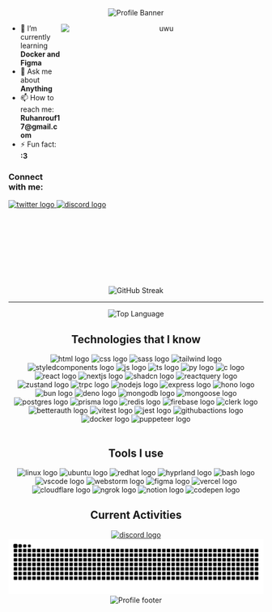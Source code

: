 <div align="center">
  <!-- header -->
  <picture>
    <source
      media="(prefers-color-scheme: light)"
      srcset="
        https://capsule-render.vercel.app/api?type=waving&color=e6e7ed&fontSize=40&height=300&descAlignY=62&animation=fadeIn&text=Hey%20,%20I%27m%20Ruhan&desc=%20I%27m%20a%20fullstack%20developer%20%F0%9F%96%A5%EF%B8%8F
      " />
    <img
      alt="Profile Banner"
      src="https://capsule-render.vercel.app/api?type=waving&theme=tokyonight&fontSize=40&height=300&descAlignY=62&animation=fadeIn&text=Hey%20,%20I%27m%20Ruhan&desc=%20I%27m%20a%20fullstack%20developer%20%F0%9F%96%A5%EF%B8%8F" />
  </picture>

  <!-- cat image -->

  <img
    align="right"
    alt="uwu"
    width="400"
    height="300"
    src="https://raw.githubusercontent.com/JoeyBling/JoeyBling/master/pic/pusheencode.gif" />

  <!-- ul -->
  <div align="left">
    <ul>
      <li>🌱 I’m currently learning <strong>Docker and Figma</strong></li>
      <li>💬 Ask me about <strong>Anything</strong></li>
      <li>📫 How to reach me: <strong>Ruhanrouf17@gmail.com</strong></li>
      <li>⚡ Fun fact: <strong>:3</strong></li>
    </ul>
    <h3>Connect with me:</h3>

<a href="https://twitter.com/@ruhan_17">
    <picture>
      <source
        media="(prefers-color-scheme: dark)"
        srcset="https://skillicons.dev/icons?i=twitter"
      />
      <img
        alt="twitter logo"
        height="45"
        src="https://skillicons.dev/icons?i=twitter&theme=light"
      />
    </picture>
</a>
<a href="https://discord.com/users/819191621676695563">
 <picture>
    <source
      media="(prefers-color-scheme: dark)"
      srcset="https://skillicons.dev/icons?i=discord"
    />
    <img
      alt="discord logo"
      height="45"
      src="https://skillicons.dev/icons?i=discord&theme=light"
    />
  </picture>
</a>

  </div>

  <!-- fake space -->
  <br />
  <br />
  <br />
  <br />
  <br />
  <br />
  <br />
  <br />
  <br />

  <!-- github streak -->
  <div align="center">
<picture>
  <source
    media="(prefers-color-scheme: dark)"
    srcset="https://streak-stats.demolab.com/?user=Ruhannn&theme=tokyonight&hide_border=true" />
  <img
    src="https://streak-stats.demolab.com/?user=Ruhannn&theme=graywhite&hide_border=true&background=e6e7ed"
    alt="GitHub Streak" />
</picture>


<hr />

<!-- github language -->
<picture>
      <source
        media="(prefers-color-scheme: dark)"
        srcset="https://github-readme-stats.vercel.app/api/top-langs?username=Ruhannn&theme=tokyonight&hide_border=true" />
      <img
        alt="Top Language"
        src="https://github-readme-stats.vercel.app/api/top-langs?username=Ruhannn&theme=graywhite&hide_border=true&bg_color=e6e7ed" />
    </picture>

<!-- tech/skills -->
<h2 align="center">Technologies that I know</h2>
    <div align="center">
      <picture>
        <source
          media="(prefers-color-scheme: dark)"
          srcset="https://go-skill-icons.vercel.app/api/icons?i=html" />
        <img
          alt="html logo"
          height="40"
          src="https://go-skill-icons.vercel.app/api/icons?i=html&theme=light" />
      </picture>
      <picture>
        <source
          media="(prefers-color-scheme: dark)"
          srcset="https://go-skill-icons.vercel.app/api/icons?i=css" />
        <img
          alt="css logo"
          height="40"
          src="https://go-skill-icons.vercel.app/api/icons?i=css&theme=light" />
      </picture>
      <picture>
        <source
          media="(prefers-color-scheme: dark)"
          srcset="https://go-skill-icons.vercel.app/api/icons?i=sass" />
        <img
          alt="sass logo"
          height="40"
          src="https://go-skill-icons.vercel.app/api/icons?i=sass&theme=light" />
      </picture>
      <picture>
        <source
          media="(prefers-color-scheme: dark)"
          srcset="https://go-skill-icons.vercel.app/api/icons?i=tailwind" />
        <img
          alt="tailwind logo"
          height="40"
          src="https://go-skill-icons.vercel.app/api/icons?i=tailwind&theme=light" />
      </picture>
      <picture>
        <source
          media="(prefers-color-scheme: dark)"
          srcset="
            https://go-skill-icons.vercel.app/api/icons?i=styledcomponents
          " />
        <img
          alt="styledcomponents logo"
          height="40"
          src="https://go-skill-icons.vercel.app/api/icons?i=styledcomponents&theme=light" />
      </picture>
      <picture>
        <source
          media="(prefers-color-scheme: dark)"
          srcset="https://go-skill-icons.vercel.app/api/icons?i=js" />
        <img
          alt="js logo"
          height="40"
          src="https://go-skill-icons.vercel.app/api/icons?i=js&theme=light" />
      </picture>
      <picture>
        <source
          media="(prefers-color-scheme: dark)"
          srcset="https://go-skill-icons.vercel.app/api/icons?i=ts" />
        <img
          alt="ts logo"
          height="40"
          src="https://go-skill-icons.vercel.app/api/icons?i=ts&theme=light" />
      </picture>
      <picture>
        <source
          media="(prefers-color-scheme: dark)"
          srcset="https://go-skill-icons.vercel.app/api/icons?i=py" />
        <img
          alt="py logo"
          height="40"
          src="https://go-skill-icons.vercel.app/api/icons?i=py&theme=light" />
      </picture>
      <picture>
        <source
          media="(prefers-color-scheme: dark)"
          srcset="https://go-skill-icons.vercel.app/api/icons?i=c" />
        <img
          alt="c logo"
          height="40"
          src="https://go-skill-icons.vercel.app/api/icons?i=c&theme=light" />
      </picture>
      <picture>
        <source
          media="(prefers-color-scheme: dark)"
          srcset="https://go-skill-icons.vercel.app/api/icons?i=react" />
        <img
          alt="react logo"
          height="40"
          src="https://go-skill-icons.vercel.app/api/icons?i=react&theme=light" />
      </picture>
      <picture>
        <source
          media="(prefers-color-scheme: dark)"
          srcset="https://go-skill-icons.vercel.app/api/icons?i=nextjs" />
        <img
          alt="nextjs logo"
          height="40"
          src="https://go-skill-icons.vercel.app/api/icons?i=nextjs&theme=light" />
      </picture>
      <picture>
        <source
          media="(prefers-color-scheme: dark)"
          srcset="https://go-skill-icons.vercel.app/api/icons?i=shadcn" />
        <img
          alt="shadcn logo"
          height="40"
          src="https://go-skill-icons.vercel.app/api/icons?i=shadcn&theme=light" />
      </picture>
<!--       <picture>
        <source
          media="(prefers-color-scheme: dark)"
          srcset="
            https://go-skill-icons.vercel.app/api/icons?i=framer-motion
          " />
        <img
          alt="framer-motion logo"
          height="40"
          src="https://go-skill-icons.vercel.app/api/icons?i=framer-motion&theme=light" />
      </picture> -->
      <picture>
        <source
          media="(prefers-color-scheme: dark)"
          srcset="https://go-skill-icons.vercel.app/api/icons?i=reactquery" />
        <img
          alt="reactquery logo"
          height="40"
          src="https://go-skill-icons.vercel.app/api/icons?i=reactquery&theme=light" />
      </picture>
      <picture>
        <source
          media="(prefers-color-scheme: dark)"
          srcset="https://go-skill-icons.vercel.app/api/icons?i=zustand" />
        <img
          alt="zustand logo"
          height="40"
          src="https://go-skill-icons.vercel.app/api/icons?i=zustand&theme=light" />
      </picture>
      <picture>
        <source
          media="(prefers-color-scheme: dark)"
          srcset="https://go-skill-icons.vercel.app/api/icons?i=trpc" />
        <img
          alt="trpc logo"
          height="40"
          src="https://go-skill-icons.vercel.app/api/icons?i=trpc&theme=light" />
      </picture>
      <picture>
        <source
          media="(prefers-color-scheme: dark)"
          srcset="https://go-skill-icons.vercel.app/api/icons?i=nodejs" />
        <img
          alt="nodejs logo"
          height="40"
          src="https://go-skill-icons.vercel.app/api/icons?i=nodejs&theme=light" />
      </picture>
      <picture>
        <source
          media="(prefers-color-scheme: dark)"
          srcset="https://go-skill-icons.vercel.app/api/icons?i=express" />
        <img
          alt="express logo"
          height="40"
          src="https://go-skill-icons.vercel.app/api/icons?i=express&theme=light" />
      </picture>
      <picture>
        <source
          media="(prefers-color-scheme: dark)"
          srcset="https://go-skill-icons.vercel.app/api/icons?i=hono" />
        <img
          alt="hono logo"
          height="40"
          src="https://go-skill-icons.vercel.app/api/icons?i=hono&theme=light" />
      </picture>
      <picture>
        <source
          media="(prefers-color-scheme: dark)"
          srcset="https://go-skill-icons.vercel.app/api/icons?i=bun" />
        <img
          alt="bun logo"
          height="40"
          src="https://go-skill-icons.vercel.app/api/icons?i=bun&theme=light" />
      </picture>
      <picture>
        <source
          media="(prefers-color-scheme: dark)"
          srcset="https://go-skill-icons.vercel.app/api/icons?i=deno" />
        <img
          alt="deno logo"
          height="40"
          src="https://go-skill-icons.vercel.app/api/icons?i=deno&theme=light" />
      </picture>
      <picture>
        <source
          media="(prefers-color-scheme: dark)"
          srcset="https://go-skill-icons.vercel.app/api/icons?i=mongodb" />
        <img
          alt="mongodb logo"
          height="40"
          src="https://go-skill-icons.vercel.app/api/icons?i=mongodb&theme=light" />
      </picture>
      <picture>
        <source
          media="(prefers-color-scheme: dark)"
          srcset="https://go-skill-icons.vercel.app/api/icons?i=mongoose" />
        <img
          alt="mongoose logo"
          height="40"
          src="https://go-skill-icons.vercel.app/api/icons?i=mongoose&theme=light" />
      </picture>
      <picture>
        <source
          media="(prefers-color-scheme: dark)"
          srcset="https://go-skill-icons.vercel.app/api/icons?i=postgres" />
        <img
          alt="postgres logo"
          height="40"
          src="https://go-skill-icons.vercel.app/api/icons?i=postgres&theme=light" />
      </picture>
      <picture>
        <source
          media="(prefers-color-scheme: dark)"
          srcset="https://go-skill-icons.vercel.app/api/icons?i=prisma" />
        <img
          alt="prisma logo"
          height="40"
          src="https://go-skill-icons.vercel.app/api/icons?i=prisma&theme=light" />
      </picture>
      <picture>
        <source
          media="(prefers-color-scheme: dark)"
          srcset="https://go-skill-icons.vercel.app/api/icons?i=redis" />
        <img
          alt="redis logo"
          height="40"
          src="https://go-skill-icons.vercel.app/api/icons?i=redis&theme=light" />
      </picture>
      <picture>
        <source
          media="(prefers-color-scheme: dark)"
          srcset="https://go-skill-icons.vercel.app/api/icons?i=firebase" />
        <img
          alt="firebase logo"
          height="40"
          src="https://go-skill-icons.vercel.app/api/icons?i=firebase&theme=light" />
      </picture>
      <picture>
        <source
          media="(prefers-color-scheme: dark)"
          srcset="https://go-skill-icons.vercel.app/api/icons?i=clerk" />
        <img
          alt="clerk logo"
          height="40"
          src="https://go-skill-icons.vercel.app/api/icons?i=clerk&theme=light" />
      </picture>
      <picture>
        <source
          media="(prefers-color-scheme: dark)"
          srcset="https://go-skill-icons.vercel.app/api/icons?i=betterauth" />
        <img
          alt="betterauth logo"
          height="40"
          src="https://go-skill-icons.vercel.app/api/icons?i=betterauth&theme=light" />
      </picture>
      <picture>
        <source
          media="(prefers-color-scheme: dark)"
          srcset="https://go-skill-icons.vercel.app/api/icons?i=vitest" />
        <img
          alt="vitest logo"
          height="40"
          src="https://go-skill-icons.vercel.app/api/icons?i=vitest&theme=light" />
      </picture>
      <picture>
        <source
          media="(prefers-color-scheme: dark)"
          srcset="https://go-skill-icons.vercel.app/api/icons?i=jest" />
        <img
          alt="jest logo"
          height="40"
          src="https://go-skill-icons.vercel.app/api/icons?i=jest&theme=light" />
      </picture>
      <picture>
        <source
          media="(prefers-color-scheme: dark)"
          srcset="https://go-skill-icons.vercel.app/api/icons?i=githubactions" />
        <img
          alt="githubactions logo"
          height="40"
          src="https://go-skill-icons.vercel.app/api/icons?i=githubactions&theme=light" />
      </picture>
      <picture>
        <source
          media="(prefers-color-scheme: dark)"
          srcset="https://go-skill-icons.vercel.app/api/icons?i=docker" />
        <img
          alt="docker logo"
          height="40"
          src="https://go-skill-icons.vercel.app/api/icons?i=docker&theme=light" />
      </picture>
      <picture>
        <source
          media="(prefers-color-scheme: dark)"
          srcset="https://go-skill-icons.vercel.app/api/icons?i=puppeteer" />
        <img
          alt="puppeteer logo"
          height="40"
          src="https://go-skill-icons.vercel.app/api/icons?i=puppeteer&theme=light" />
      </picture>
    </div>

<br />

<!-- tools -->
<h2 align="center">Tools I use</h2>
    <div align="center">
      <picture>
        <source
          media="(prefers-color-scheme: dark)"
          srcset="https://go-skill-icons.vercel.app/api/icons?i=linux" />
        <img
          alt="linux logo"
          height="40"
          src="https://go-skill-icons.vercel.app/api/icons?i=linux&theme=light" />
      </picture>
      <picture>
        <source
          media="(prefers-color-scheme: dark)"
          srcset="https://go-skill-icons.vercel.app/api/icons?i=ubuntu" />
        <img
          alt="ubuntu logo"
          height="40"
          src="https://go-skill-icons.vercel.app/api/icons?i=ubuntu&theme=light" />
      </picture>
      <picture>
        <source
          media="(prefers-color-scheme: dark)"
          srcset="https://go-skill-icons.vercel.app/api/icons?i=redhat" />
        <img
          alt="redhat logo"
          height="40"
          src="https://go-skill-icons.vercel.app/api/icons?i=redhat&theme=light" />
      </picture>
      <picture>
        <source
          media="(prefers-color-scheme: dark)"
          srcset="https://go-skill-icons.vercel.app/api/icons?i=hyprland" />
        <img
          alt="hyprland logo"
          height="40"
          src="https://go-skill-icons.vercel.app/api/icons?i=hyprland&theme=light" />
      </picture>
      <picture>
        <source
          media="(prefers-color-scheme: dark)"
          srcset="https://go-skill-icons.vercel.app/api/icons?i=bash" />
        <img
          alt="bash logo"
          height="40"
          src="https://go-skill-icons.vercel.app/api/icons?i=bash&theme=light" />
      </picture>
      <picture>
        <source
          media="(prefers-color-scheme: dark)"
          srcset="https://go-skill-icons.vercel.app/api/icons?i=vscode" />
        <img
          alt="vscode logo"
          height="40"
          src="https://go-skill-icons.vercel.app/api/icons?i=vscode&theme=light" />
      </picture>
      <picture>
        <source
          media="(prefers-color-scheme: dark)"
          srcset="https://go-skill-icons.vercel.app/api/icons?i=webstorm" />
        <img
          alt="webstorm logo"
          height="40"
          src="https://go-skill-icons.vercel.app/api/icons?i=webstorm&theme=light" />
      </picture>
      <picture>
        <source
          media="(prefers-color-scheme: dark)"
          srcset="https://go-skill-icons.vercel.app/api/icons?i=figma" />
        <img
          alt="figma logo"
          height="40"
          src="https://go-skill-icons.vercel.app/api/icons?i=figma&theme=light" />
      </picture>
      <picture>
        <source
          media="(prefers-color-scheme: dark)"
          srcset="https://go-skill-icons.vercel.app/api/icons?i=vercel" />
        <img
          alt="vercel logo"
          height="40"
          src="https://go-skill-icons.vercel.app/api/icons?i=vercel&theme=light" />
      </picture>
      <picture>
        <source
          media="(prefers-color-scheme: dark)"
          srcset="https://go-skill-icons.vercel.app/api/icons?i=cloudflare" />
        <img
          alt="cloudflare logo"
          height="40"
          src="https://go-skill-icons.vercel.app/api/icons?i=cloudflare&theme=light" />
      </picture>
      <picture>
        <source
          media="(prefers-color-scheme: dark)"
          srcset="https://go-skill-icons.vercel.app/api/icons?i=ngrok" />
        <img
          alt="ngrok logo"
          height="40"
          src="https://go-skill-icons.vercel.app/api/icons?i=ngrok&theme=light" />
      </picture>
      <picture>
        <source
          media="(prefers-color-scheme: dark)"
          srcset="https://go-skill-icons.vercel.app/api/icons?i=notion" />
        <img
          alt="notion logo"
          height="40"
          src="https://go-skill-icons.vercel.app/api/icons?i=notion&theme=light" />
      </picture>
      <picture>
        <source
          media="(prefers-color-scheme: dark)"
          srcset="https://go-skill-icons.vercel.app/api/icons?i=codepen" />
        <img
          alt="codepen logo"
          height="40"
          src="https://go-skill-icons.vercel.app/api/icons?i=codepen&theme=light" />
      </picture>
    </div>

<!-- Current Activities -->
<h2 align="center">Current Activities</h2>
    <a
      href="https://discord.com/users/819191621676695563"
      target="_blank">
      <picture>
        <source
          media="(prefers-color-scheme: dark)"
          srcset="https://lanyard.kyrie25.dev/api/819191621676695563?decoration=false&useDisplayName=true&animatioanDuration=4s&waveColor=6272a4&waveSpotifyColor=6272a4&borderRadius=30px&bg=1a1b27&hideBadges=true&theme=dark&idleMessage=;3" />
        <img
          alt="discord logo"
          src="https://lanyard.kyrie25.dev/api/819191621676695563?decoration=false&useDisplayName=true&animatioanDuration=4s&waveColor=24292e&waveSpotifyColor=24292e&borderRadius=30px&bg=e6e7ed&hideBadges=true&idleMessage=;3" />
      </picture>
    </a>

<!-- snake -->
<picture>
      <source
        media="(prefers-color-scheme: dark)"
        srcset="https://raw.githubusercontent.com/ruhannn/ruhannn/output/snake-dark.svg" />
      <source
        media="(prefers-color-scheme: light)"
        srcset="https://raw.githubusercontent.com/ruhannn/ruhannn/output/snake.svg" />
      <img
        alt="github contribution grid snake animation"
        src="https://raw.githubusercontent.com/ruhannn/ruhannn/output/snake.svg" />
    </picture>

<!-- footer -->
<picture>
      <source
        media="(prefers-color-scheme: dark)"
        srcset="https://capsule-render.vercel.app/api?type=waving&theme=tokyonight&height=120&section=footer" />
      <img
        alt="Profile footer"
        src="https://capsule-render.vercel.app/api?type=waving&color=e6e7ed&height=120&section=footer" />
    </picture>
  </div>
</div>
